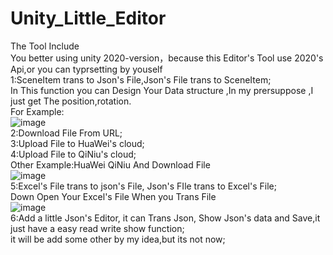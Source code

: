# Unity_Little_Editor
 
The Tool Include  
You better using unity 2020-version，because this Editor's Tool use 2020's Api,or you can typrsetting by youself  
1:SceneItem trans to Json's File,Json's File trans to SceneItem;  
  In This function you can Design Your Data structure ,In my prersuppose ,I just get The position,rotation.  
  For Example:  
![image](https://github.com/YomiGame/Unity_Little_Editor/blob/main/fnc_1.png)    
2:Download File From URL;  
3:Upload File to HuaWei's cloud;  
4:Upload File to QiNiu's cloud;  
Other Example:HuaWei QiNiu And Download File  
![image](https://github.com/YomiGame/Unity_Little_Editor/blob/main/fnc_2-4.png)    
5:Excel's File trans to json's File, Json's FIle trans to Excel's File;  
Down Open Your Excel's File When you Trans File  
![image](https://github.com/YomiGame/Unity_Little_Editor/blob/main/fnc_6.png)    
6:Add a little Json's Editor, it can Trans Json, Show Json's data and Save,it just have a easy read write show function;  
it will be add some other by my idea,but its not now;  